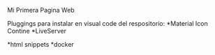 Mi Primera Pagina Web

Pluggings para instalar en visual code del respositorio:
  *Material Icon Contine
  *LiveServer

  *html snippets
  *docker
